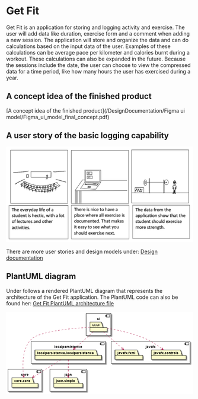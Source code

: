 # Get Fit

Get Fit is an application for storing and logging activity and exercise. The user will add data like duration, exercise form and a comment when adding a new session. The application will store and organize the data and can do calculations based on the input data of the user. Examples of these calculations can be average pace per kilometer and calories burnt during a workout. These calculations can also be expanded in the future. Because the sessions include the date, the user can choose to view the compressed data for a time period, like how many hours the user has exercised during a year. 

## A concept idea of the finished product
[A concept idea of the finished product](/DesignDocumentation/Figma ui model/Figma_ui_model_final_concept.pdf)

## A user story of the basic logging capability
![A user story for the basic functionality](/DesignDocumentation/Scenarios/Scenario-us1.png)

There are more user stories and design models under:
[Design documentation](/DesignDocumentation/Scenarios)

## PlantUML diagram
Under follows a rendered PlantUML diagram that represents the architecture of the Get Fit application. The PlantUML code can also be found her: [Get Fit PlantUML architecture file](/get-fit/architecture.puml)

![Design documentation](/get-fit/Get_Fit_Architecture.png)

